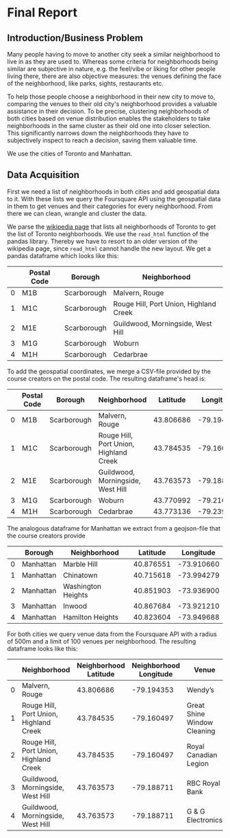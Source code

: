# Final Report

## Introduction/Business Problem

Many people having to move to another city seek a similar neighborhood to live in as they are used to. Whereas some criteria for neighborhoods being similar are subjective in nature, e.g. the feel/vibe or liking for other people living there, there are also objective measures: the venues defining the face of the neighborhood, like parks, sights, restaurants etc.

To help those people choose a neighborhood in their new city to move to, comparing the venues to their old city's neighborhood provides a valuable assistance in their decision. To be precise, clustering neighborhoods of both cities based on venue distribution enables the stakeholders to take neighborhoods in the same cluster as their old one into closer selection. This significantly narrows down the neighborhoods they have to subjectively inspect to reach a decision, saving them valuable time.

We use the cities of Toronto and Manhattan.

## Data Acquisition

First we need a list of neighborhoods in both cities and add geospatial data to it. With these lists we query the Foursquare API using the geospatial data in them to get venues and their categories for every neighborhood. From there we can clean, wrangle and cluster the data.

We parse the [wikipedia page](https://en.wikipedia.org/w/index.php?title=List_of_postal_codes_of_Canada:_M&oldid=1012118802) that lists all neighborhoods of Toronto to get the list of Toronto neighborhoods. We use the `read_html` function of the pandas library. Thereby we have to resort to an older version of the wikipedia page, since `read_html` cannot handle the new layout. We get a pandas dataframe which looks like this:


||Postal Code|Borough|Neighborhood|
---|---|---|---
|0|M1B|Scarborough|Malvern, Rouge|
|1|M1C|Scarborough|Rouge Hill, Port Union, Highland Creek|
|2|M1E|Scarborough|Guildwood, Morningside, West Hill|
|3|M1G|Scarborough|Woburn|
|4|M1H|Scarborough|Cedarbrae|

To add the geospatial coordinates, we merge a CSV-file provided by the course creators on the postal code. The resulting dataframe's head is:

||Postal Code|Borough|Neighborhood|Latitude|Longitude|
---|---|---|---|---|---
|0|M1B|Scarborough|Malvern, Rouge|43.806686|-79.194353|
|1|M1C|Scarborough|Rouge Hill, Port Union, Highland Creek|43.784535|-79.160497|
|2|M1E|Scarborough|Guildwood, Morningside, West Hill|43.763573|-79.188711|
|3|M1G|Scarborough|Woburn|43.770992|-79.216917|
|4|M1H|Scarborough|Cedarbrae|43.773136|-79.239476|

The analogous dataframe for Manhattan we extract from a geojson-file that the course creators provide


||Borough|Neighborhood|Latitude|Longitude|
---|---|---|---|---
|0|Manhattan|Marble Hill|40.876551|-73.910660|
|1|Manhattan|Chinatown|40.715618|-73.994279|
|2|Manhattan|Washington Heights|40.851903|-73.936900|
|3|Manhattan|Inwood|40.867684|-73.921210|
|4|Manhattan|Hamilton Heights|40.823604|-73.949688|

For both cities we query venue data from the Foursquare API with a radius of 500m and a limit of 100 venues per neighborhood. The resulting dataframe looks like this:

||Neighborhood |Neighborhood Latitude |Neighborhood Longitude |Venue |Venue Latitude |Venue Longitude |Venue Category|
---|---|---|---|---|---|---|---
0|Malvern, Rouge |43.806686 |-79.194353 |Wendy’s |43.807448 |-79.199056 |Fast Food Restaurant|
1|Rouge Hill, Port Union, Highland Creek |43.784535 |-79.160497 |Great Shine Window Cleaning |43.783145 |-79.157431 |Home Service|
2|Rouge Hill, Port Union, Highland Creek |43.784535 |-79.160497 |Royal Canadian Legion |43.782533 |-79.163085 |Bar|
3|Guildwood, Morningside, West Hill |43.763573 |-79.188711 |RBC Royal Bank |43.766790 |-79.191151 |Bank |
4|Guildwood, Morningside, West Hill |43.763573 |-79.188711 |G & G Electronics |43.765309 |-79.191537 |Electronics Store |
